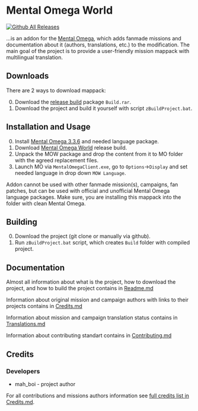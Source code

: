 # Mental Omega World
[![Github All Releases](https://img.shields.io/github/downloads/MahBoiDeveloper/MentalOmegaWorld/total.svg)](https://github.com/MahBoiDeveloper/MentalOmegaWorld/releases)

...is an addon for the [Mental Omega](https://mentalomega.com), which adds fanmade missions and documentation about it (authors, translations, etc.) to the modification. The main goal of the project is to provide a user-friendly mission mappack with multilingual translation.

## Downloads
There are 2 ways to download mappack:

0. Download the [release build]((https://github.com/MahBoiDeveloper/MentalOmegaWorld/releases)) package `Build.rar`.
1. Download the project and build it yourself with script `zBuildProject.bat`.

## Installation and Usage
0. Install [Mental Omega 3.3.6](https://mentalomega.com/index.php?page=download) and needed language package.
1. Download [Mental Omega World](https://github.com/MahBoiDeveloper/MentalOmegaWorld/releases) release build.
2. Unpack the MOW package and drop the content from it to MO folder with the agreed replacement files.
3. Launch MO via `MentalOmegaClient.exe`, go to `Options`->`Display` and set needed language in drop down `MOW Language`.

Addon cannot be used with other fanmade mission(s), campaigns, fan patches, but can be used with official and unofficial Mental Omega language packages. Make sure, you are installing this mappack into the folder with clean Mental Omega.

## Building
0. Download the project (git clone or manually via github).
1. Run `zBuildProject.bat` script, which creates `Build` folder with compiled project.

## Documentation
Almost all information about what is the project, how to download the project, and how to build the project contains in [Readme.md](https://github.com/MahBoiDeveloper/MentalOmegaWorld/blob/master/README.md)

Information about original mission and campaign authors with links to their projects contains in [Credits.md](https://github.com/MahBoiDeveloper/MentalOmegaWorld/blob/master/Credits.md)

Information about mission and campaign translation status contains in [Translations.md](https://github.com/MahBoiDeveloper/MentalOmegaWorld/blob/master/Translations.md)

Information about contributing standart contains in [Contributing.md](https://github.com/MahBoiDeveloper/MentalOmegaWorld/blob/master/Contributing.md)

## Credits
### Developers
* mah_boi - project author

For all contributions and missions authors information see [full credits list in Credits.md](https://github.com/MahBoiDeveloper/MentalOmegaWorld/blob/master/Credits.md).
